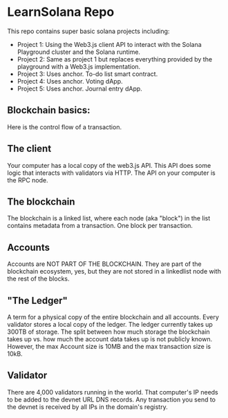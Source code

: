 # LearnSolana Repo

This repo contains super basic solana projects including:
- Project 1: Using the Web3.js client API to interact with the Solana Playground cluster and the Solana runtime.
- Project 2: Same as project 1 but replaces everything provided by the playground with a Web3.js implementation.
- Project 3: Uses anchor. To-do list smart contract.
- Project 4: Uses anchor. Voting dApp.
- Project 5: Uses anchor. Journal entry dApp.

## Blockchain basics:
Here is the control flow of a transaction.

## The client
Your computer has a local copy of the web3.js API. This API does some logic that interacts with validators via HTTP. The API on your computer is the RPC node.

## The blockchain
The blockchain is a linked list, where each node (aka "block") in the list contains metadata from a transaction. One block per transaction.

## Accounts
Accounts are NOT PART OF THE BLOCKCHAIN. They are part of the blockchain ecosystem, yes, but they are not stored in a linkedlist node with the rest of the blocks. 

## "The Ledger"
A term for a physical copy of the entire blockchain and all accounts. Every validator stores a local copy of the ledger. The ledger currently takes up 300TB of storage. The split between how much storage the blockchain takes up vs. how much the account data takes up is not publicly known. However, the max Account size is 10MB and the max transaction size is 10kB.

## Validator
There are 4,000 validators running in the world.
That computer's IP needs to be added to the devnet URL DNS records. Any transaction you send to the devnet is received by all IPs in the domain's registry.





